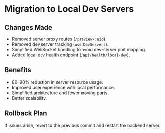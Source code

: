 # Migration to Local Dev Servers

## Changes Made
- Removed server proxy routes (`/preview/:uid`).
- Removed dev server tracking (`userDevServers`).
- Simplified WebSocket handling to avoid dev-server port mapping.
- Added local dev health endpoint (`/api/health/local-dev`).

## Benefits
- 80–90% reduction in server resource usage.
- Improved user experience with local performance.
- Simplified architecture and fewer moving parts.
- Better scalability.

## Rollback Plan
If issues arise, revert to the previous commit and restart the backend server.
